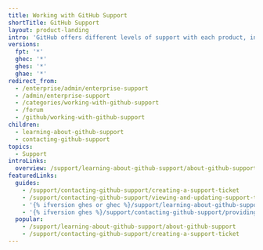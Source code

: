 ```yaml
---
title: Working with GitHub Support
shortTitle: GitHub Support
layout: product-landing
intro: 'GitHub offers different levels of support with each product, including community forum support and limited email support for everyone, full email support for all paid products, and 24/7 email and callback support with a service level agreement (SLA) if your account includes {% data variables.contact.premium_support %}.'
versions:
  fpt: '*'
  ghec: '*'
  ghes: '*'
  ghae: '*'
redirect_from:
  - /enterprise/admin/enterprise-support
  - /admin/enterprise-support
  - /categories/working-with-github-support
  - /forum
  - /github/working-with-github-support
children:
  - learning-about-github-support
  - contacting-github-support
topics:
  - Support
introLinks:
  overview: /support/learning-about-github-support/about-github-support
featuredLinks:
  guides:
    - /support/contacting-github-support/creating-a-support-ticket
    - /support/contacting-github-support/viewing-and-updating-support-tickets
    - '{% ifversion ghes or ghec %}/support/learning-about-github-support/about-ticket-priority{% endif %}'
    - '{% ifversion ghes %}/support/contacting-github-support/providing-data-to-github-support{% endif %}'
  popular:
    - /support/learning-about-github-support/about-github-support
    - /support/contacting-github-support/creating-a-support-ticket
---
```



